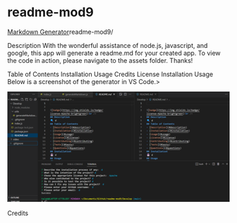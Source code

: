 # readme-mod9

[Markdown Generator](https://kalebritt.github.io/)readme-mod9/

Description
With the wonderful assistance of node.js, javascript, and google, this app will generate a readme.md for your created app. To view the code in action, please navigate to the assets folder.  Thanks!

Table of Contents
Installation
Usage
Credits
License
Installation
Usage
Below is a screenshot of the generator in VS Code.>

![alt text](/assets/readme-mod9.png)

Credits
